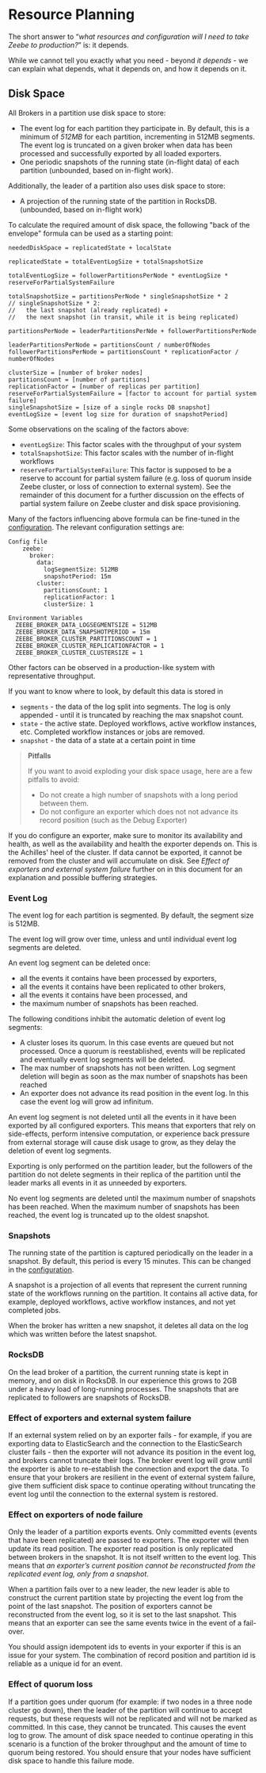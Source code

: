 # Resource Planning

The short answer to “_what resources and configuration will I need to take Zeebe to production?_” is: it depends.

While we cannot tell you exactly what you need - beyond _it depends_ - we can explain what depends, what it depends on, and how it depends on it.

## Disk Space

All Brokers in a partition use disk space to store:

- The event log for each partition they participate in. By default, this is a minimum of _512MB_ for each partition, incrementing in 512MB segments. The event log is truncated on a given broker when data has been processed and successfully exported by all loaded exporters.
- One periodic snapshots of the running state (in-flight data) of each partition (unbounded, based on in-flight work). 

Additionally, the leader of a partition also uses disk space to store:
- A projection of the running state of the partition in RocksDB. (unbounded, based on in-flight work)

To calculate the required amount of disk space, the following "back of the envelope" formula can be used as a starting point: 

```
neededDiskSpace = replicatedState + localState

replicatedState = totalEventLogSize + totalSnapshotSize

totalEventLogSize = followerPartitionsPerNode * eventLogSize * reserveForPartialSystemFailure 

totalSnapshotSize = partitionsPerNode * singleSnapshotSize * 2 
// singleSnapshotSize * 2: 
//   the last snapshot (already replicated) +
//   the next snapshot (in transit, while it is being replicated) 

partitionsPerNode = leaderPartitionsPerNde + followerPartitionsPerNode

leaderPartitionsPerNode = partitionsCount / numberOfNodes 
followerPartitionsPerNode = partitionsCount * replicationFactor / numberOfNodes 

clusterSize = [number of broker nodes]
partitionsCount = [number of partitions]
replicationFactor = [number of replicas per partition]
reserveForPartialSystemFailure = [factor to account for partial system failure]  
singleSnapshotSize = [size of a single rocks DB snapshot]                  
eventLogSize = [event log size for duration of snapshotPeriod] 
```

Some observations on the scaling of the factors above:
- `eventLogSize`: This factor scales with the throughput of your system 
- `totalSnapshotSize`: This factor scales with the number of in-flight workflows
- `reserveForPartialSystemFailure`: This factor is supposed to be a reserve to account for partial system failure (e.g. loss of quorum inside Zeebe cluster, or loss of connection to external system). See the remainder of this document for a further discussion on the effects of partial system failure on Zeebe cluster and disk space provisioning.

Many of the factors influencing above formula can be fine-tuned in the [configuration](/appendix/broker-config-template.md). The relevant configuration settings are:
```
Config file
    zeebe:
      broker:
        data:
          logSegmentSize: 512MB
          snapshotPeriod: 15m
        cluster:
          partitionsCount: 1
          replicationFactor: 1
          clusterSize: 1

Environment Variables
  ZEEBE_BROKER_DATA_LOGSEGMENTSIZE = 512MB
  ZEEBE_BROKER_DATA_SNAPSHOTPERIOD = 15m
  ZEEBE_BROKER_CLUSTER_PARTITIONSCOUNT = 1
  ZEEBE_BROKER_CLUSTER_REPLICATIONFACTOR = 1
  ZEEBE_BROKER_CLUSTER_CLUSTERSIZE = 1
```

Other factors can be observed in a production-like system with representative throughput.

If you want to know where to look, by default this data is stored in 

- `segments` - the data of the log split into segments. The log is only appended - until it is truncated by reaching the max snapshot count.
- `state` - the active state. Deployed workflows, active workflow instances, etc. Completed workflow instances or jobs are removed.
- `snapshot` - the data of a state at a certain point in time

> **Pitfalls** 
> 
> If you want to avoid exploding your disk space usage, here are a few pitfalls to avoid:
> - Do not create a high number of snapshots with a long period between them.
> - Do not configure an exporter which does not not advance its record position (such as the Debug Exporter)

If you do configure an exporter, make sure to monitor its availability and health, as well as the availability and health the exporter depends on. 
This is the Achilles' heel of the cluster. If data cannot be exported, it cannot be removed from the cluster and will accumulate on disk. See _Effect of exporters and external system failure_ further on in this document for an explanation and possible buffering strategies. 

### Event Log

The event log for each partition is segmented. By default, the segment size is 512MB. 

The event log will grow over time, unless and until individual event log segments are deleted.

An event log segment can be deleted once:
 - all the events it contains have been processed by exporters, 
 - all the events it contains have been replicated to other brokers, 
 - all the events it contains have been processed, and
 - the maximum number of snapshots has been reached. 

The following conditions inhibit the automatic deletion of event log segments:
- A cluster loses its quorum. In this case events are queued but not processed. Once a quorum is reestablished, events will be replicated and eventually event log segments will be deleted.
- The max number of snapshots has not been written. Log segment deletion will begin as soon as the max number of snapshots has been reached 
- An exporter does not advance its read position in the event log. In this case the event log will grow ad infinitum.

An event log segment is not deleted until all the events in it have been exported by all configured exporters. This means that exporters that rely on side-effects, perform intensive computation, or experience back pressure from external storage will cause disk usage to grow, as they delay the deletion of event log segments. 

Exporting is only performed on the partition leader, but the followers of the partition do not delete segments in their replica of the partition until the leader marks all events in it as unneeded by exporters.

No event log segments are deleted until the maximum number of snapshots has been reached. When the maximum number of snapshots has been reached, the event log is truncated up to the oldest snapshot.

### Snapshots

The running state of the partition is captured periodically on the leader in a snapshot. By default, this period is every 15 minutes. This can be changed in the [configuration](/appendix/broker-config-template.md).

A snapshot is a projection of all events that represent the current running state of the workflows running on the partition.  It contains all active data, for example, deployed workflows, active workflow instances, and not yet completed jobs.

When the broker has written a new snapshot, it deletes all data on the log which was written before the latest snapshot.

### RocksDB

On the lead broker of a partition, the current running state is kept in memory, and on disk in RocksDB. In our experience this grows to 2GB under a heavy load of long-running processes. The snapshots that are replicated to followers are snapshots of RocksDB.

### Effect of exporters and external system failure

If an external system relied on by an exporter fails - for example, if you are exporting data to ElasticSearch and the connection to the ElasticSearch cluster fails - then the exporter will not advance its position in the event log, and brokers cannot truncate their logs. The broker event log will grow until the exporter is able to re-establish the connection and export the data. 
To ensure that your brokers are resilient in the event of external system failure, give them sufficient disk space to continue operating without truncating the event log until the connection to the external system is restored.

### Effect on exporters of node failure

Only the leader of a partition exports events. Only committed events (events that have been replicated) are passed to exporters. The exporter will then update its read position. The exporter read position is only replicated between brokers in the snapshot. It is not itself written to the event log. This means that _an exporter’s current position cannot be reconstructed from the replicated event log, only from a snapshot_. 

When a partition fails over to a new leader, the new leader is able to construct the current partition state by projecting the event log from the point of the last snapshot. The position of exporters cannot be reconstructed from the event log, so it is set to the last snapshot. This means that an exporter can see the same events twice in the event of a fail-over.

You should assign idempotent ids to events in your exporter if this is an issue for your system. The combination of record position and partition id is reliable as a unique id for an event.

### Effect of quorum loss

If a partition goes under quorum (for example: if two nodes in a three node cluster go down), then the leader of the partition will continue to accept requests, but these requests will not be replicated and will not be marked as committed. In this case, they cannot be truncated. This causes the event log to grow. The amount of disk space needed to continue operating in this scenario is a function of the broker throughput and the amount of time to quorum being restored. You should ensure that your nodes have sufficient disk space to handle this failure mode.
